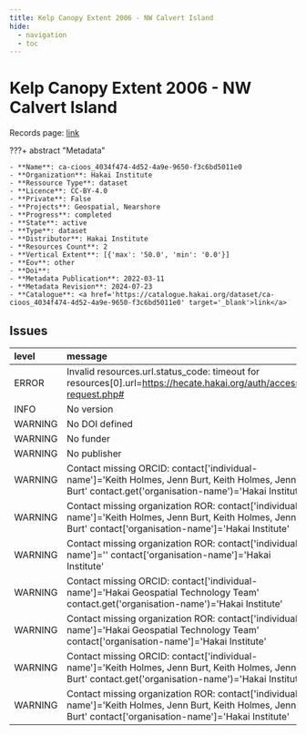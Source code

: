 ```yaml
---
title: Kelp Canopy Extent 2006 - NW Calvert Island
hide:
  - navigation
  - toc
---
```


# Kelp Canopy Extent 2006 - NW Calvert Island

Records page: <a href='https://catalogue.hakai.org/dataset/ca-cioos_4034f474-4d52-4a9e-9650-f3c6bd5011e0' target='_blank'>link</a>

???+ abstract "Metadata"

    - **Name**: ca-cioos_4034f474-4d52-4a9e-9650-f3c6bd5011e0 
    - **Organization**: Hakai Institute 
    - **Ressource Type**: dataset 
    - **Licence**: CC-BY-4.0 
    - **Private**: False 
    - **Projects**: Geospatial, Nearshore 
    - **Progress**: completed 
    - **State**: active 
    - **Type**: dataset 
    - **Distributor**: Hakai Institute 
    - **Resources Count**: 2 
    - **Vertical Extent**: [{'max': '50.0', 'min': '0.0'}] 
    - **Eov**: other 
    - **Doi**:  
    - **Metadata Publication**: 2022-03-11 
    - **Metadata Revision**: 2024-07-23 
    - **Catalogue**: <a href='https://catalogue.hakai.org/dataset/ca-cioos_4034f474-4d52-4a9e-9650-f3c6bd5011e0' target='_blank'>link</a> 

<div id='map'></div>




## Issues
| level   | message                                                                                                                                                         |
|:--------|:----------------------------------------------------------------------------------------------------------------------------------------------------------------|
| ERROR   | Invalid resources.url.status_code: timeout for resources[0].url=https://hecate.hakai.org/auth/access-request.php#                                               |
| INFO    | No version                                                                                                                                                      |
| WARNING | No DOI defined                                                                                                                                                  |
| WARNING | No funder                                                                                                                                                       |
| WARNING | No publisher                                                                                                                                                    |
| WARNING | Contact missing ORCID: contact['individual-name']='Keith Holmes, Jenn Burt, Keith Holmes, Jenn Burt' contact.get('organisation-name')='Hakai Institute'         |
| WARNING | Contact missing organization ROR:  contact['individual-name']='Keith Holmes, Jenn Burt, Keith Holmes, Jenn Burt' contact['organisation-name']='Hakai Institute' |
| WARNING | Contact missing organization ROR:  contact['individual-name']='' contact['organisation-name']='Hakai Institute'                                                 |
| WARNING | Contact missing ORCID: contact['individual-name']='Hakai Geospatial Technology Team' contact.get('organisation-name')='Hakai Institute'                         |
| WARNING | Contact missing organization ROR:  contact['individual-name']='Hakai Geospatial Technology Team' contact['organisation-name']='Hakai Institute'                 |
| WARNING | Contact missing ORCID: contact['individual-name']='Keith Holmes, Jenn Burt, Keith Holmes, Jenn Burt' contact.get('organisation-name')='Hakai Institute'         |
| WARNING | Contact missing organization ROR:  contact['individual-name']='Keith Holmes, Jenn Burt, Keith Holmes, Jenn Burt' contact['organisation-name']='Hakai Institute' |


<script>
   document.addEventListener("DOMContentLoaded", function() {
    var map = L.map('map').setView([51.505, -125.09], 5);
    L.tileLayer('https://tile.openstreetmap.org/{z}/{x}/{y}.png', {
        maxZoom: 19,
        attribution: '&copy; <a href="http://www.openstreetmap.org/copyright">OpenStreetMap</a>'
    }).addTo(map);
    var geojsonFeature = {
        "type": "Feature",
        "properties": {
            "name" : "Kelp Canopy Extent 2006 - NW Calvert Island"
        },
        "geometry": {'type': 'Polygon', 'coordinates': [[[-128.1719970703125, 51.63229666135982], [-128.10985565185547, 51.63229666135982], [-128.10985565185547, 51.68362528576685], [-128.1719970703125, 51.68362528576685], [-128.1719970703125, 51.63229666135982]]]}
    }
    L.geoJSON(geojsonFeature).addTo(map);
   })
</script>